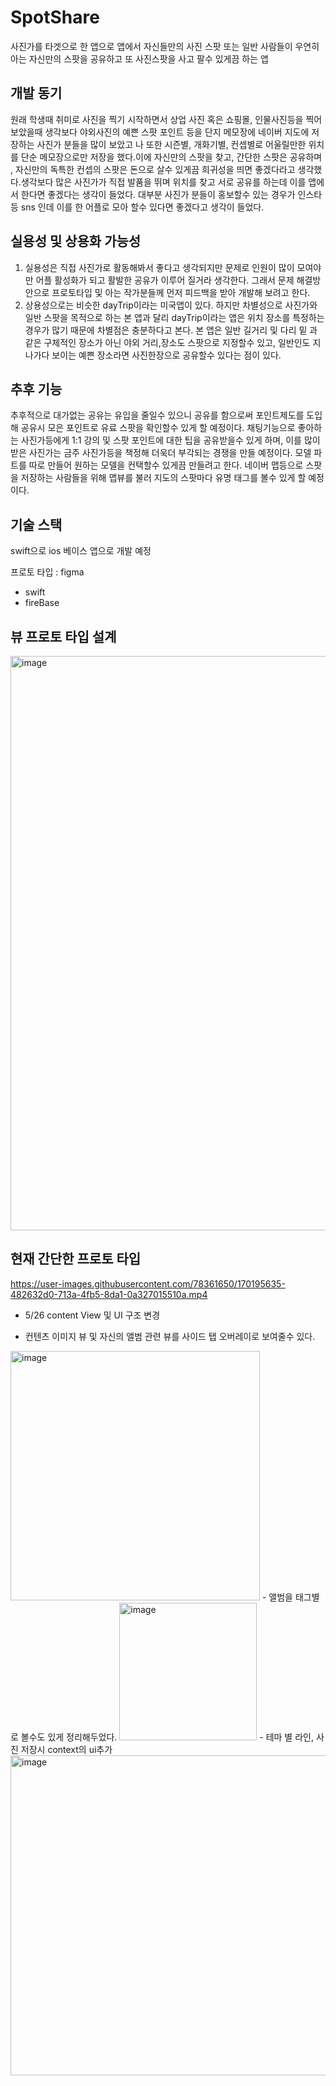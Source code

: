 # SpotShare
사진가를 타겟으로 한 앱으로 앱에서 자신들만의 사진 스팟 또는 일반 사람들이 우연히 아는 자신만의 스팟을 공유하고 또 사진스팟을 사고 팔수 있게끔 하는 앱

## 개발 동기

원래 학생때 취미로 사진을 찍기 시작하면서 상업 사진 혹은 쇼핑몰, 인물사진등을 찍어보았을때 생각보다 야외사진의 예쁜 스팟 포인트 등을 단지 메모장에 네이버 지도에 저장하는 사진가 분들을 많이 보았고 나 또한 시즌별, 개화기별, 컨셉별로 어울릴만한 위치를 단순 메모장으로만 저장을 했다.이에 자신만의 스팟을 찾고, 간단한 스팟은 공유하며 , 자신만의 독특한 컨셉의 스팟은 돈으로 살수 있게끔 희귀성을 띄면 좋겠다라고 생각했다.생각보다 많은 사진가가 직접 발품을 뛰며 위치를 찾고 서로 공유를 하는데 이를 앱에서 한다면 좋겠다는 생각이 들었다.
대부분 사진가 분들이 홍보할수 있는 경우가 인스타 등 sns 인데 이를 한 어플로 모아 할수 있다면 좋겠다고 생각이 들었다.

## 실용성 및 상용화 가능성

1. 실용성은 직접 사진가로 활동해봐서 좋다고 생각되지만 문제로 인원이 많이 모여야만 어플 활성화가 되고 활발한 공유가 이루어 질거라 생각한다. 그래서 문제 해결방안으로 프로토타입 및 아는 작가분들께 먼저 피드백을 받아 개발해 보려고 한다.
2. 상용성으로는 비슷한 dayTrip이라는 미국앱이 있다. 하지만 차별성으로 사진가와 일반 스팟을 목적으로 하는 본 앱과 달리 dayTrip이라는 앱은 위치 장소를 특정하는 경우가 많기 때문에 차별점은 충분하다고 본다. 본 앱은 일반 길거리 및 다리 밑 과같은 구체적인 장소가 아닌 야외 거리,장소도 스팟으로 지정할수 있고, 일반인도 지나가다 보이는 예쁜 장소라면 사진한장으로 공유할수 있다는 점이 있다.

## 추후 기능

추후적으로 대가없는 공유는 유입을 줄일수 있으니 공유를 함으로써 포인트제도를 도입해 공유시 모은 포인트로 유료 스팟을 확인할수 있게 할 예정이다.
채팅기능으로 좋아하는 사진가등에게 1:1 강의 및 스팟 포인트에 대한 팁을 공유받을수 있게 하며, 이를 많이 받은 사진가는 금주 사진가등을 책정해 더욱더 부각되는 경쟁을 만들 예정이다.
모델 파트를 따로 만들어 원하는 모델을 컨택할수 있게끔 만들려고 한다.
네이버 맵등으로 스팟을 저장하는 사람들을 위해 맵뷰를 불러 지도의 스팟마다 유명 태그를 볼수 있게 할 예정이다.

## 기술 스택

swift으로 ios 베이스 앱으로 개발 예정

프로토 타입 : figma

- swift
- fireBase

## 뷰 프로토 타입 설계
<img width="919" alt="image" src="https://user-images.githubusercontent.com/78361650/170436881-b5d56384-0782-4175-8e40-19a6922bc2f3.png">


## 현재 간단한 프로토 타입

https://user-images.githubusercontent.com/78361650/170195635-482632d0-713a-4fb5-8da1-0a327015510a.mp4

- 5/26 content View 및  UI 구조 변경

- 컨텐츠 이미지 뷰 및 자신의 앨범 관련 뷰를 사이드 탭 오버레이로 보여줄수 있다.

<img width="399" alt="image" src="https://user-images.githubusercontent.com/78361650/170434994-14400679-3ca9-4c0d-9055-206f89762edf.png">
- 앨범을 태그별로 볼수도 있게 정리해두었다.

<img width="220" alt="image" src="https://user-images.githubusercontent.com/78361650/170435085-a1a5d706-8d61-4fed-90cd-d51fb359bbf0.png">
- 테마 별 라인, 사진 저장시  context의  ui추가

<img width="512" alt="image" src="https://user-images.githubusercontent.com/78361650/170435179-3abae5b4-f339-48b2-aff5-a84e329983e2.png">


